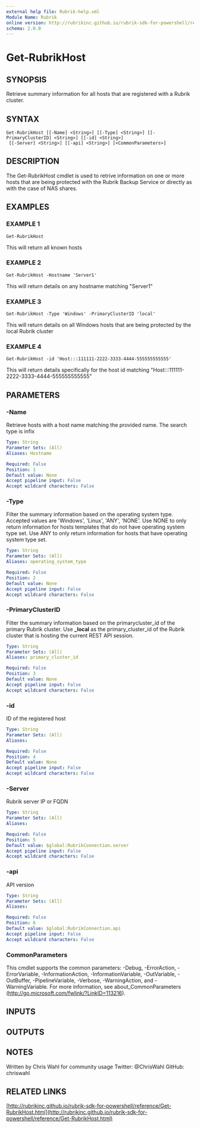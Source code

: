 ```yaml
---
external help file: Rubrik-help.xml
Module Name: Rubrik
online version: http://rubrikinc.github.io/rubrik-sdk-for-powershell/reference/Get-RubrikHost.html
schema: 2.0.0
---
```


# Get-RubrikHost

## SYNOPSIS
Retrieve summary information for all hosts that are registered with a Rubrik cluster.

## SYNTAX

```
Get-RubrikHost [[-Name] <String>] [[-Type] <String>] [[-PrimaryClusterID] <String>] [[-id] <String>]
 [[-Server] <String>] [[-api] <String>] [<CommonParameters>]
```

## DESCRIPTION
The Get-RubrikHost cmdlet is used to retrive information on one or more hosts that are being protected with the Rubrik Backup Service or directly as with the case of NAS shares.

## EXAMPLES

### EXAMPLE 1
```
Get-RubrikHost
```

This will return all known hosts

### EXAMPLE 2
```
Get-RubrikHost -Hostname 'Server1'
```

This will return details on any hostname matching "Server1"

### EXAMPLE 3
```
Get-RubrikHost -Type 'Windows' -PrimaryClusterID 'local'
```

This will return details on all Windows hosts that are being protected by the local Rubrik cluster

### EXAMPLE 4
```
Get-RubrikHost -id 'Host:::111111-2222-3333-4444-555555555555'
```

This will return details specifically for the host id matching "Host:::111111-2222-3333-4444-555555555555"

## PARAMETERS

### -Name
Retrieve hosts with a host name matching the provided name.
The search type is infix

```yaml
Type: String
Parameter Sets: (All)
Aliases: Hostname

Required: False
Position: 1
Default value: None
Accept pipeline input: False
Accept wildcard characters: False
```

### -Type
Filter the summary information based on the operating system type.
Accepted values are 'Windows', 'Linux', 'ANY', 'NONE'.
Use NONE to only return information for hosts templates that do not have operating system type set.
Use ANY to only return information for hosts that have operating system type set.

```yaml
Type: String
Parameter Sets: (All)
Aliases: operating_system_type

Required: False
Position: 2
Default value: None
Accept pipeline input: False
Accept wildcard characters: False
```

### -PrimaryClusterID
Filter the summary information based on the primarycluster_id of the primary Rubrik cluster.
Use **_local** as the primary_cluster_id of the Rubrik cluster that is hosting the current REST API session.

```yaml
Type: String
Parameter Sets: (All)
Aliases: primary_cluster_id

Required: False
Position: 3
Default value: None
Accept pipeline input: False
Accept wildcard characters: False
```

### -id
ID of the registered host

```yaml
Type: String
Parameter Sets: (All)
Aliases:

Required: False
Position: 4
Default value: None
Accept pipeline input: False
Accept wildcard characters: False
```

### -Server
Rubrik server IP or FQDN

```yaml
Type: String
Parameter Sets: (All)
Aliases:

Required: False
Position: 5
Default value: $global:RubrikConnection.server
Accept pipeline input: False
Accept wildcard characters: False
```

### -api
API version

```yaml
Type: String
Parameter Sets: (All)
Aliases:

Required: False
Position: 6
Default value: $global:RubrikConnection.api
Accept pipeline input: False
Accept wildcard characters: False
```

### CommonParameters
This cmdlet supports the common parameters: -Debug, -ErrorAction, -ErrorVariable, -InformationAction, -InformationVariable, -OutVariable, -OutBuffer, -PipelineVariable, -Verbose, -WarningAction, and -WarningVariable. For more information, see about_CommonParameters (http://go.microsoft.com/fwlink/?LinkID=113216).

## INPUTS

## OUTPUTS

## NOTES
Written by Chris Wahl for community usage
Twitter: @ChrisWahl
GitHub: chriswahl

## RELATED LINKS

[http://rubrikinc.github.io/rubrik-sdk-for-powershell/reference/Get-RubrikHost.html](http://rubrikinc.github.io/rubrik-sdk-for-powershell/reference/Get-RubrikHost.html)

